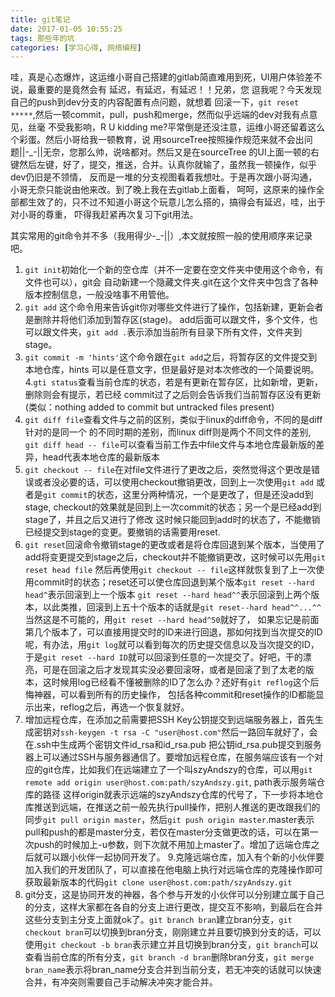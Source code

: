 ```yaml
---
title: git笔记
date: 2017-01-05 10:55:25
tags: 那些年的坑
categories: [学习心得, 网络编程]
---
```


哇，真是心态爆炸，这运维小哥自己搭建的gitlab简直难用到死，UI用户体验差不说，最重要的是竟然会有
延迟，有延迟，有延迟！！兄弟，您 逗我呢？今天发现自己的push到dev分支的内容配置有点问题，就想着
回滚一下，`git reset *****`,然后一顿commit，pull，push和merge，然而似乎远端的dev对我有点意见，丝毫
不受我影响，R U kidding me?平常倒是还没注意，运维小哥还留着这么个彩蛋。然后小哥给我一顿教育，说
用sourceTree按照操作规范来就不会出问题||-_-||无奈，您那么帅，说啥都对。然后又是在sourceTree
的UI上面一顿的右键然后左键，好了，提交，推送，合并。认真你就输了，虽然我一顿操作，似乎dev仍旧是不领情，
反而是一堆的分支视图看着我想吐。于是再次跟小哥沟通，小哥无奈只能说由他来改。到了晚上我在去gitlab上面看，
呵呵，这原来的操作全部都生效了的，只不过不知道小哥这个玩意儿怎么搭的，搞得会有延迟，哇，出于对小哥的尊重，
吓得我赶紧再次复习下git用法。
<!--more -->

其实常用的git命令并不多（我用得少-_-||）,本文就按照一般的使用顺序来记录吧。
1. `git init`初始化一个新的空仓库（并不一定要在空文件夹中使用这个命令，有文件也可以），git会
  自动新建一个隐藏文件夹.git在这个文件夹中包含了各种版本控制信息，一般没啥事不用管他。
2. `git add` 这个命令用来告诉git你对哪些文件进行了操作，包括新建，更新会者是删除并将他们添加到暂存区(stage)。
    add后面可以跟文件，多个文件，也可以跟文件夹，`git add .`表示添加当前所有目录下所有文件，文件夹到stage。
3. `git commit -m 'hints'`这个命令跟在`git add`之后，将暂存区的文件提交到本地仓库，hints
可以是任意文字，但是最好是对本次修改的一个简要说明。
4.`gti status`查看当前仓库的状态，若是有更新在暂存区，比如新增，更新，删除则会有提示，若已经
commit过了之后则会告诉我们当前暂存区没有更新(类似：nothing added to commit but untracked files present)
5. `git diff file`查看文件与之前的区别，类似于linux的diff命令，不同的是diff针对的是同一个
的不同时期的差别，而linux diff则是两个不同文件的差别, `git diff head -- file`可以查看当前工作去中file文件与本地仓库最新版的差异，head代表本地仓库的最新版本
6. `git checkout -- file`在对file文件进行了更改之后，突然觉得这个更改是错误或者没必要的话，可以使用checkout撤销更改，回到上一次使用`git add`
   或者是`git commit`的状态，这里分两种情况，一个是更改了，但是还没add到stage, checkout的效果就是回到上一次commit的状态；另一个是已经add到stage了，并且之后又进行了修改
   这时候只能回到add时的状态了，不能撤销已经提交到stage的变更。要撤销的话需要用reset.
7. `git reset`回滚命令撤销stage的更改或者是将仓库回退到某个版本，当使用了add将变更提交到stage之后，checkout并不能撤销更改，这时候可以先用`git reset head file`
   然后再使用`git checkout -- file`这样就恢复到了上一次使用commit时的状态；reset还可以使仓库回退到某个版本`git reset --hard head^`表示回滚到上一个版本
`git reset --hard head^^`表示回滚到上两个版本，以此类推，回滚到上五十个版本的话就是`git reset--hard head^^...^^`当然这是不可能的，用`git reset --hard head^50`就好了，
如果忘记是前面第几个版本了，可以直接用提交时的ID来进行回退，那如何找到当次提交的ID呢，有办法，用`git log`就可以看到每次的历史提交信息以及当次提交的ID，于是`git reset --hard ID`就可以回滚到任意的一次提交了。好吧，干的漂亮，可是在回滚之后才发现其实没必要回滚呀，或者是回滚了到了太老的版本，这时候用log已经看不懂被删除的ID了怎么办？还好有`git reflog`这个后悔神器，可以看到所有的历史操作，
包括各种commit和reset操作的ID都能显示出来，reflog之后，再选一个恢复就好。
8. 增加远程仓库，在添加之前需要把SSH Key公钥提交到远端服务器上，首先生成密钥对`ssh-keygen -t rsa -C "user@host.com"`然后一路回车就好了，会在.ssh中生成两个密钥文件id_rsa和id_rsa.pub
   把公钥id_rsa.pub提交到服务器上可以通过SSH与服务器通信了。要增加远程仓库，在服务端应该有一个对应的git仓库，比如我们在远端建立了一个叫szyAndszy的仓库，可以用`git remote add origin user@host.com:path/szyAndszy.git`, path表示服务端仓库的路径
   这样origin就表示远端的szyAndszy仓库的代号了，下一步将本地仓库推送到远端，在推送之前一般先执行pull操作，把别人推送的更改跟我们的同步`git pull origin master`，然后`git push origin master`.master表示pull和push的都是master分支，若仅在master分支做更改的话，可以在第一次push的时候加上-u参数，则下次就不用加上master了。增加了远端仓库之后就可以跟小伙伴一起协同开发了。
9.克隆远端仓库，加入有个新的小伙伴要加入我们的开发团队了，可以直接在他电脑上执行对远端仓库的克隆操作即可获取最新版本的代码`git clone user@host.com:path/szyAndszy.git`
10. git分支，这是协同开发的神器，各个参与开发的小伙伴可以分别建立属于自己的分支，这样大家都在各自的分支上进行更改，提交互不影响，到最后在合并这些分支到主分支上面就ok了。`git branch bran`建立bran分支，`git checkout bran`可以切换到bran分支，刚刚建立并且要切换到分支的话，可以使用`git checkout -b bran`表示建立并且切换到bran分支，`git branch`可以查看当前仓库的所有分支，`git branch -d bran`删除bran分支，`git merge bran_name`表示将bran_name分支合并到当前分支，若无冲突的话就可以快速合并，有冲突则需要自己手动解决冲突才能合并。

